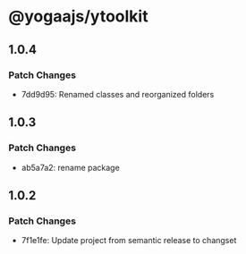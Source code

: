 # @yogaajs/ytoolkit

## 1.0.4

### Patch Changes

- 7dd9d95: Renamed classes and reorganized folders

## 1.0.3

### Patch Changes

- ab5a7a2: rename package

## 1.0.2

### Patch Changes

- 7f1e1fe: Update project from semantic release to changset
